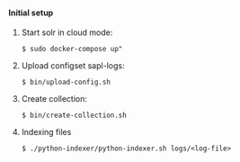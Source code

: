 #### Initial setup

1. Start solr in cloud mode:

    `$ sudo docker-compose up"`

2. Upload configset sapl-logs:

    `$ bin/upload-config.sh`

3. Create collection:

    `$ bin/create-collection.sh`

4. Indexing files

    `$ ./python-indexer/python-indexer.sh logs/<log-file>`
